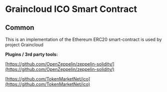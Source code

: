# Graincloud ICO Smart Contract

## Common

This is an implementation of the Ethereum ERC20 smart-contract is used by project Graincloud

<b>Plugins / 3rd party tools:</b>

[https://github.com/OpenZeppelin/zeppelin-solidity/](https://github.com/OpenZeppelin/zeppelin-solidity/)

[https://github.com/TokenMarketNet/ico](https://github.com/TokenMarketNet/ico)